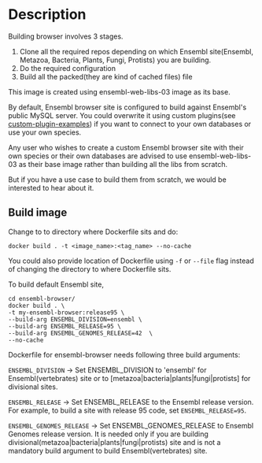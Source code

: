 # Description

Building browser involves 3 stages. 
1) Clone all the required repos depending on which Ensembl site(Ensembl, Metazoa, Bacteria, Plants, Fungi, Protists) you are building.
2) Do the required configuration
3) Build all the packed(they are kind of cached files) file

This image is created using ensembl-web-libs-03 image as its base.

By default, Ensembl browser site is configured to build against Ensembl's public MySQL server. You could overwrite it using custom plugins(see [custom-plugin-examples](https://github.com/Ensembl/ensembl-web-docker/tree/master/ensembl-browser/custom-plugin-examples)) if you want to connect to your own databases or use your own species.

Any user who wishes to create a custom Ensembl browser site with their own species or their own databases are advised to use ensembl-web-libs-03 as their base image rather than building all the libs from scratch.

But if you have a use case to build them from scratch, we would be interested to hear about it. 


## Build image

Change to to directory where Dockerfile sits and do:
```
docker build . -t <image_name>:<tag_name> --no-cache
```

You could also provide location of Dockerfile using ```-f``` or ```--file``` flag instead of changing the directory to where Dockerfile sits.


To build default Ensembl site,

```
cd ensembl-browser/
docker build . \
-t my-ensembl-browser:release95 \
--build-arg ENSEMBL_DIVISION=ensembl \
--build-arg ENSEMBL_RELEASE=95 \
--build-arg ENSEMBL_GENOMES_RELEASE=42  \
--no-cache
```

Dockerfile for ensembl-browser needs following three build arguments:

```ENSEMBL_DIVISION``` -> Set ENSEMBL_DIVISION to 'ensembl' for Ensembl(vertebrates) site or to [metazoa|bacteria|plants|fungi|protists] for divisional sites.

```ENSEMBL_RELEASE``` -> Set ENSEMBL_RELEASE to the Ensembl release version. For example, to build a site with release 95 code, set ```ENSEMBL_RELEASE=95```.

```ENSEMBL_GENOMES_RELEASE``` -> Set ENSEMBL_GENOMES_RELEASE to Ensembl Genomes release version. It is needed only if you are building divisional(metazoa|bacteria|plants|fungi|protists) site and is not a mandatory build argument to build Ensembl(vertebrates) site.
